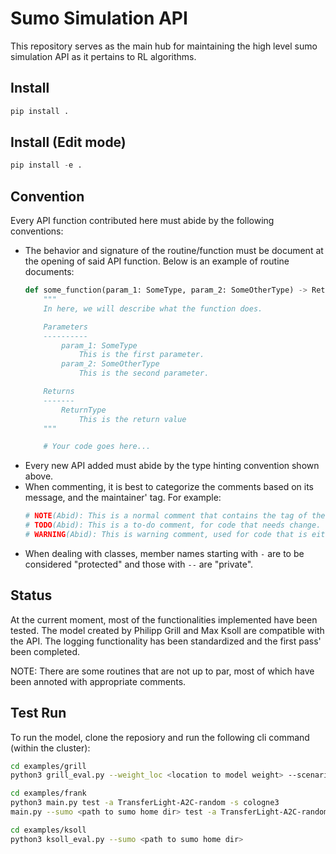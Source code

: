 # Sumo Simulation API

This repository serves as the main hub for maintaining the high level sumo simulation API as it pertains to RL algorithms.

## Install
```python
pip install .
```
## Install (Edit mode)
```python
pip install -e .
```
## Convention
Every API function contributed here must abide by the following conventions:
- The behavior and signature of the routine/function must be document at the opening of said API function. Below is an example of routine documents:
  ```python 
  def some_function(param_1: SomeType, param_2: SomeOtherType) -> ReturnType:
      """
      In here, we will describe what the function does.

      Parameters
      ----------
          param_1: SomeType
              This is the first parameter.
          param_2: SomeOtherType
              This is the second parameter.

      Returns
      -------
          ReturnType
              This is the return value
      """

      # Your code goes here...
  ```
- Every new API added must abide by the type hinting convention shown above.
- When commenting, it is best to categorize the comments based on its message, and the maintainer' tag. For example:
  ```python
  # NOTE(Abid): This is a normal comment that contains the tag of the maintainer who wrote it: Abid.
  # TODO(Abid): This is a to-do comment, for code that needs change.
  # WARNING(Abid): This is warning comment, used for code that is either buggy/crashes or has edge cases one must be aware.
  ```
- When dealing with classes, member names starting with `-` are to be considered "protected" and those with `--` are "private".

## Status
At the current moment, most of the functionalities implemented have been tested.
The model created by Philipp Grill and Max Ksoll are compatible with the API.
The logging functionality has been standardized and the first pass' been completed.

NOTE: There are some routines that are not up to par, most of which have been annoted with appropriate comments.

## Test Run
To run the model, clone the reposiory and run the following cli command (within the cluster):
```bash
cd examples/grill
python3 grill_eval.py --weight_loc <location to model weight> --scenario scenario1 --config_path <path to *.sumocfg file> --sumo <path to sumo home dir>
```
```bash
cd examples/frank
python3 main.py test -a TransferLight-A2C-random -s cologne3
main.py --sumo <path to sumo home dir> test -a TransferLight-A2C-random -s cologne3
```
```bash
cd examples/ksoll
python3 ksoll_eval.py --sumo <path to sumo home dir>
```
